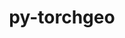 ---
title: "py-torchgeo"
layout: cache
categories: [package, develop]
meta: {"versions": ["0.6.1", "0.6.2"], "compilers": ["apple-clang@=15.0.0", "gcc@=13.2.0"], "oss": ["ubuntu24.04", "ventura"], "platforms": ["darwin", "linux"], "targets": ["aarch64", "x86_64_v3"], "stacks": ["ml-darwin-aarch64-mps", "ml-linux-aarch64-cpu", "ml-linux-aarch64-cuda", "ml-linux-x86_64-cpu", "ml-linux-x86_64-cuda", "root"], "num_specs": 37, "num_specs_by_stack": {"root": 37, "ml-darwin-aarch64-mps": 3, "ml-linux-aarch64-cuda": 8, "ml-linux-aarch64-cpu": 9, "ml-linux-x86_64-cpu": 9, "ml-linux-x86_64-cuda": 8}}
spec_details: [{"hash": "3bdwvaw4abzqofijq3nzaq2pzewrorvv", "compiler": "apple-clang@=15.0.0", "versions": ["0.6.1"], "os": "ventura", "platform": "darwin", "target": "aarch64", "variants": ["build_system=python_pip", "~datasets", "~docs", "~style", "~tests"], "stacks": ["root", "ml-darwin-aarch64-mps"], "size": "-", "tarball": "https://binaries.spack.io/develop/build_cache/darwin-ventura-aarch64/apple-clang-15.0.0/py-torchgeo-0.6.1/darwin-ventura-aarch64-apple-clang-15.0.0-py-torchgeo-0.6.1-3bdwvaw4abzqofijq3nzaq2pzewrorvv.spack"}, {"hash": "4ipbwbxhtfvlh7xzleig56uvsblpzy2a", "compiler": "apple-clang@=15.0.0", "versions": ["0.6.1"], "os": "ventura", "platform": "darwin", "target": "aarch64", "variants": ["build_system=python_pip", "~datasets", "~docs", "~style", "~tests"], "stacks": ["root", "ml-darwin-aarch64-mps"], "size": "-", "tarball": "https://binaries.spack.io/develop/build_cache/darwin-ventura-aarch64/apple-clang-15.0.0/py-torchgeo-0.6.1/darwin-ventura-aarch64-apple-clang-15.0.0-py-torchgeo-0.6.1-4ipbwbxhtfvlh7xzleig56uvsblpzy2a.spack"}, {"hash": "ilqo3duy7bbpt2wlox6tu4qcr6ljyr6j", "compiler": "apple-clang@=15.0.0", "versions": ["0.6.1"], "os": "ventura", "platform": "darwin", "target": "aarch64", "variants": ["build_system=python_pip", "~datasets", "~docs", "~style", "~tests"], "stacks": ["root", "ml-darwin-aarch64-mps"], "size": "-", "tarball": "https://binaries.spack.io/develop/build_cache/darwin-ventura-aarch64/apple-clang-15.0.0/py-torchgeo-0.6.1/darwin-ventura-aarch64-apple-clang-15.0.0-py-torchgeo-0.6.1-ilqo3duy7bbpt2wlox6tu4qcr6ljyr6j.spack"}, {"hash": "3uuhgz6pb3vbrwomig6r26jtxflo6vps", "compiler": "gcc@=13.2.0", "versions": ["0.6.2"], "os": "ubuntu24.04", "platform": "linux", "target": "aarch64", "variants": ["build_system=python_pip", "~datasets", "~docs", "~style", "~tests"], "stacks": ["ml-linux-aarch64-cuda", "root"], "size": "-", "tarball": "https://binaries.spack.io/develop/build_cache/linux-ubuntu24.04-aarch64/gcc-13.2.0/py-torchgeo-0.6.2/linux-ubuntu24.04-aarch64-gcc-13.2.0-py-torchgeo-0.6.2-3uuhgz6pb3vbrwomig6r26jtxflo6vps.spack"}, {"hash": "74h3ugz577a5g6zt5uz7pgv6cg552krg", "compiler": "gcc@=13.2.0", "versions": ["0.6.2"], "os": "ubuntu24.04", "platform": "linux", "target": "aarch64", "variants": ["build_system=python_pip", "~datasets", "~docs", "~style", "~tests"], "stacks": ["root", "ml-linux-aarch64-cpu"], "size": "-", "tarball": "https://binaries.spack.io/develop/build_cache/linux-ubuntu24.04-aarch64/gcc-13.2.0/py-torchgeo-0.6.2/linux-ubuntu24.04-aarch64-gcc-13.2.0-py-torchgeo-0.6.2-74h3ugz577a5g6zt5uz7pgv6cg552krg.spack"}, {"hash": "b2v4ghzji5fxsdabnkxglskpz6lml6av", "compiler": "gcc@=13.2.0", "versions": ["0.6.2"], "os": "ubuntu24.04", "platform": "linux", "target": "aarch64", "variants": ["build_system=python_pip", "~datasets", "~docs", "~style", "~tests"], "stacks": ["root", "ml-linux-aarch64-cpu"], "size": "-", "tarball": "https://binaries.spack.io/develop/build_cache/linux-ubuntu24.04-aarch64/gcc-13.2.0/py-torchgeo-0.6.2/linux-ubuntu24.04-aarch64-gcc-13.2.0-py-torchgeo-0.6.2-b2v4ghzji5fxsdabnkxglskpz6lml6av.spack"}, {"hash": "bbgvrqe3d3knvvvrzvwl2ceupvaqq2jp", "compiler": "gcc@=13.2.0", "versions": ["0.6.2"], "os": "ubuntu24.04", "platform": "linux", "target": "aarch64", "variants": ["build_system=python_pip", "~datasets", "~docs", "~style", "~tests"], "stacks": ["root", "ml-linux-aarch64-cpu"], "size": "-", "tarball": "https://binaries.spack.io/develop/build_cache/linux-ubuntu24.04-aarch64/gcc-13.2.0/py-torchgeo-0.6.2/linux-ubuntu24.04-aarch64-gcc-13.2.0-py-torchgeo-0.6.2-bbgvrqe3d3knvvvrzvwl2ceupvaqq2jp.spack"}, {"hash": "bu7lifrm3u25s5bydn2balzzt4kkwp4o", "compiler": "gcc@=13.2.0", "versions": ["0.6.2"], "os": "ubuntu24.04", "platform": "linux", "target": "aarch64", "variants": ["build_system=python_pip", "~datasets", "~docs", "~style", "~tests"], "stacks": ["root", "ml-linux-aarch64-cpu"], "size": "-", "tarball": "https://binaries.spack.io/develop/build_cache/linux-ubuntu24.04-aarch64/gcc-13.2.0/py-torchgeo-0.6.2/linux-ubuntu24.04-aarch64-gcc-13.2.0-py-torchgeo-0.6.2-bu7lifrm3u25s5bydn2balzzt4kkwp4o.spack"}, {"hash": "h7klpboh4euh7lftfvlomcd2ic6zascd", "compiler": "gcc@=13.2.0", "versions": ["0.6.2"], "os": "ubuntu24.04", "platform": "linux", "target": "aarch64", "variants": ["build_system=python_pip", "~datasets", "~docs", "~style", "~tests"], "stacks": ["ml-linux-aarch64-cuda", "root"], "size": "-", "tarball": "https://binaries.spack.io/develop/build_cache/linux-ubuntu24.04-aarch64/gcc-13.2.0/py-torchgeo-0.6.2/linux-ubuntu24.04-aarch64-gcc-13.2.0-py-torchgeo-0.6.2-h7klpboh4euh7lftfvlomcd2ic6zascd.spack"}, {"hash": "ku3vbp23b5vre3wvclq7fx7n3lpzy7og", "compiler": "gcc@=13.2.0", "versions": ["0.6.2"], "os": "ubuntu24.04", "platform": "linux", "target": "aarch64", "variants": ["build_system=python_pip", "~datasets", "~docs", "~style", "~tests"], "stacks": ["root", "ml-linux-aarch64-cpu"], "size": "-", "tarball": "https://binaries.spack.io/develop/build_cache/linux-ubuntu24.04-aarch64/gcc-13.2.0/py-torchgeo-0.6.2/linux-ubuntu24.04-aarch64-gcc-13.2.0-py-torchgeo-0.6.2-ku3vbp23b5vre3wvclq7fx7n3lpzy7og.spack"}, {"hash": "psmkiinxgxgyyhjzie6l7ichdex5lnzi", "compiler": "gcc@=13.2.0", "versions": ["0.6.2"], "os": "ubuntu24.04", "platform": "linux", "target": "aarch64", "variants": ["build_system=python_pip", "~datasets", "~docs", "~style", "~tests"], "stacks": ["root", "ml-linux-aarch64-cpu"], "size": "-", "tarball": "https://binaries.spack.io/develop/build_cache/linux-ubuntu24.04-aarch64/gcc-13.2.0/py-torchgeo-0.6.2/linux-ubuntu24.04-aarch64-gcc-13.2.0-py-torchgeo-0.6.2-psmkiinxgxgyyhjzie6l7ichdex5lnzi.spack"}, {"hash": "rounphjj45qvxcg6z6lrmteco3k4tkr4", "compiler": "gcc@=13.2.0", "versions": ["0.6.2"], "os": "ubuntu24.04", "platform": "linux", "target": "aarch64", "variants": ["build_system=python_pip", "~datasets", "~docs", "~style", "~tests"], "stacks": ["root", "ml-linux-aarch64-cpu"], "size": "-", "tarball": "https://binaries.spack.io/develop/build_cache/linux-ubuntu24.04-aarch64/gcc-13.2.0/py-torchgeo-0.6.2/linux-ubuntu24.04-aarch64-gcc-13.2.0-py-torchgeo-0.6.2-rounphjj45qvxcg6z6lrmteco3k4tkr4.spack"}, {"hash": "s34jiqjwgnjg63yhsivdkajwoeqfufe6", "compiler": "gcc@=13.2.0", "versions": ["0.6.2"], "os": "ubuntu24.04", "platform": "linux", "target": "aarch64", "variants": ["build_system=python_pip", "~datasets", "~docs", "~style", "~tests"], "stacks": ["ml-linux-aarch64-cuda", "root"], "size": "-", "tarball": "https://binaries.spack.io/develop/build_cache/linux-ubuntu24.04-aarch64/gcc-13.2.0/py-torchgeo-0.6.2/linux-ubuntu24.04-aarch64-gcc-13.2.0-py-torchgeo-0.6.2-s34jiqjwgnjg63yhsivdkajwoeqfufe6.spack"}, {"hash": "sorgcm2vplw6obnubhnuhc24a3oxa5wh", "compiler": "gcc@=13.2.0", "versions": ["0.6.2"], "os": "ubuntu24.04", "platform": "linux", "target": "aarch64", "variants": ["build_system=python_pip", "~datasets", "~docs", "~style", "~tests"], "stacks": ["ml-linux-aarch64-cuda", "root"], "size": "-", "tarball": "https://binaries.spack.io/develop/build_cache/linux-ubuntu24.04-aarch64/gcc-13.2.0/py-torchgeo-0.6.2/linux-ubuntu24.04-aarch64-gcc-13.2.0-py-torchgeo-0.6.2-sorgcm2vplw6obnubhnuhc24a3oxa5wh.spack"}, {"hash": "um6uqammdjqodqsdexy4wwnlizx2lt7w", "compiler": "gcc@=13.2.0", "versions": ["0.6.2"], "os": "ubuntu24.04", "platform": "linux", "target": "aarch64", "variants": ["build_system=python_pip", "~datasets", "~docs", "~style", "~tests"], "stacks": ["ml-linux-aarch64-cuda", "root"], "size": "-", "tarball": "https://binaries.spack.io/develop/build_cache/linux-ubuntu24.04-aarch64/gcc-13.2.0/py-torchgeo-0.6.2/linux-ubuntu24.04-aarch64-gcc-13.2.0-py-torchgeo-0.6.2-um6uqammdjqodqsdexy4wwnlizx2lt7w.spack"}, {"hash": "vjfdjum2klxiewcvjevpacjr3vycqpr6", "compiler": "gcc@=13.2.0", "versions": ["0.6.2"], "os": "ubuntu24.04", "platform": "linux", "target": "aarch64", "variants": ["build_system=python_pip", "~datasets", "~docs", "~style", "~tests"], "stacks": ["ml-linux-aarch64-cuda", "root"], "size": "-", "tarball": "https://binaries.spack.io/develop/build_cache/linux-ubuntu24.04-aarch64/gcc-13.2.0/py-torchgeo-0.6.2/linux-ubuntu24.04-aarch64-gcc-13.2.0-py-torchgeo-0.6.2-vjfdjum2klxiewcvjevpacjr3vycqpr6.spack"}, {"hash": "xlu4fx7qxgeav5qymtc3qo74vfl4avqy", "compiler": "gcc@=13.2.0", "versions": ["0.6.2"], "os": "ubuntu24.04", "platform": "linux", "target": "aarch64", "variants": ["build_system=python_pip", "~datasets", "~docs", "~style", "~tests"], "stacks": ["root", "ml-linux-aarch64-cpu"], "size": "-", "tarball": "https://binaries.spack.io/develop/build_cache/linux-ubuntu24.04-aarch64/gcc-13.2.0/py-torchgeo-0.6.2/linux-ubuntu24.04-aarch64-gcc-13.2.0-py-torchgeo-0.6.2-xlu4fx7qxgeav5qymtc3qo74vfl4avqy.spack"}, {"hash": "yqjg6v4sklyqfqgybffae3gbqpyg434f", "compiler": "gcc@=13.2.0", "versions": ["0.6.2"], "os": "ubuntu24.04", "platform": "linux", "target": "aarch64", "variants": ["build_system=python_pip", "~datasets", "~docs", "~style", "~tests"], "stacks": ["root", "ml-linux-aarch64-cpu"], "size": "-", "tarball": "https://binaries.spack.io/develop/build_cache/linux-ubuntu24.04-aarch64/gcc-13.2.0/py-torchgeo-0.6.2/linux-ubuntu24.04-aarch64-gcc-13.2.0-py-torchgeo-0.6.2-yqjg6v4sklyqfqgybffae3gbqpyg434f.spack"}, {"hash": "zgyxsbzllc2tcc7ocb4at3jsaconn4lu", "compiler": "gcc@=13.2.0", "versions": ["0.6.2"], "os": "ubuntu24.04", "platform": "linux", "target": "aarch64", "variants": ["build_system=python_pip", "~datasets", "~docs", "~style", "~tests"], "stacks": ["ml-linux-aarch64-cuda", "root"], "size": "-", "tarball": "https://binaries.spack.io/develop/build_cache/linux-ubuntu24.04-aarch64/gcc-13.2.0/py-torchgeo-0.6.2/linux-ubuntu24.04-aarch64-gcc-13.2.0-py-torchgeo-0.6.2-zgyxsbzllc2tcc7ocb4at3jsaconn4lu.spack"}, {"hash": "zvtl4kbza5dy4nkhnf7m5xsq7znjgi3w", "compiler": "gcc@=13.2.0", "versions": ["0.6.2"], "os": "ubuntu24.04", "platform": "linux", "target": "aarch64", "variants": ["build_system=python_pip", "~datasets", "~docs", "~style", "~tests"], "stacks": ["ml-linux-aarch64-cuda", "root"], "size": "-", "tarball": "https://binaries.spack.io/develop/build_cache/linux-ubuntu24.04-aarch64/gcc-13.2.0/py-torchgeo-0.6.2/linux-ubuntu24.04-aarch64-gcc-13.2.0-py-torchgeo-0.6.2-zvtl4kbza5dy4nkhnf7m5xsq7znjgi3w.spack"}, {"hash": "4parf5qrvalsv6q5gjhzi6oj3cewlf6g", "compiler": "gcc@=13.2.0", "versions": ["0.6.2"], "os": "ubuntu24.04", "platform": "linux", "target": "x86_64_v3", "variants": ["build_system=python_pip", "~datasets", "~docs", "~style", "~tests"], "stacks": ["root", "ml-linux-x86_64-cpu"], "size": "-", "tarball": "https://binaries.spack.io/develop/build_cache/linux-ubuntu24.04-x86_64_v3/gcc-13.2.0/py-torchgeo-0.6.2/linux-ubuntu24.04-x86_64_v3-gcc-13.2.0-py-torchgeo-0.6.2-4parf5qrvalsv6q5gjhzi6oj3cewlf6g.spack"}, {"hash": "d4jgxpczqwv3okk6gzv7aer32rjombik", "compiler": "gcc@=13.2.0", "versions": ["0.6.2"], "os": "ubuntu24.04", "platform": "linux", "target": "x86_64_v3", "variants": ["build_system=python_pip", "~datasets", "~docs", "~style", "~tests"], "stacks": ["ml-linux-x86_64-cuda", "root"], "size": "-", "tarball": "https://binaries.spack.io/develop/build_cache/linux-ubuntu24.04-x86_64_v3/gcc-13.2.0/py-torchgeo-0.6.2/linux-ubuntu24.04-x86_64_v3-gcc-13.2.0-py-torchgeo-0.6.2-d4jgxpczqwv3okk6gzv7aer32rjombik.spack"}, {"hash": "dqt5oa6xd64x4znt2vzkmsf6yurmmb7j", "compiler": "gcc@=13.2.0", "versions": ["0.6.2"], "os": "ubuntu24.04", "platform": "linux", "target": "x86_64_v3", "variants": ["build_system=python_pip", "~datasets", "~docs", "~style", "~tests"], "stacks": ["root", "ml-linux-x86_64-cpu"], "size": "-", "tarball": "https://binaries.spack.io/develop/build_cache/linux-ubuntu24.04-x86_64_v3/gcc-13.2.0/py-torchgeo-0.6.2/linux-ubuntu24.04-x86_64_v3-gcc-13.2.0-py-torchgeo-0.6.2-dqt5oa6xd64x4znt2vzkmsf6yurmmb7j.spack"}, {"hash": "gjcwvspgdxvd57oc7nr2ygentf7pcqyx", "compiler": "gcc@=13.2.0", "versions": ["0.6.2"], "os": "ubuntu24.04", "platform": "linux", "target": "x86_64_v3", "variants": ["build_system=python_pip", "~datasets", "~docs", "~style", "~tests"], "stacks": ["root", "ml-linux-x86_64-cpu"], "size": "-", "tarball": "https://binaries.spack.io/develop/build_cache/linux-ubuntu24.04-x86_64_v3/gcc-13.2.0/py-torchgeo-0.6.2/linux-ubuntu24.04-x86_64_v3-gcc-13.2.0-py-torchgeo-0.6.2-gjcwvspgdxvd57oc7nr2ygentf7pcqyx.spack"}, {"hash": "gvg5snb4dnvctp67g2e4llcs3fh2ji65", "compiler": "gcc@=13.2.0", "versions": ["0.6.2"], "os": "ubuntu24.04", "platform": "linux", "target": "x86_64_v3", "variants": ["build_system=python_pip", "~datasets", "~docs", "~style", "~tests"], "stacks": ["root", "ml-linux-x86_64-cpu"], "size": "-", "tarball": "https://binaries.spack.io/develop/build_cache/linux-ubuntu24.04-x86_64_v3/gcc-13.2.0/py-torchgeo-0.6.2/linux-ubuntu24.04-x86_64_v3-gcc-13.2.0-py-torchgeo-0.6.2-gvg5snb4dnvctp67g2e4llcs3fh2ji65.spack"}, {"hash": "gyvu2qa7imepmczx5yz6ineligko53b2", "compiler": "gcc@=13.2.0", "versions": ["0.6.2"], "os": "ubuntu24.04", "platform": "linux", "target": "x86_64_v3", "variants": ["build_system=python_pip", "~datasets", "~docs", "~style", "~tests"], "stacks": ["root", "ml-linux-x86_64-cpu"], "size": "-", "tarball": "https://binaries.spack.io/develop/build_cache/linux-ubuntu24.04-x86_64_v3/gcc-13.2.0/py-torchgeo-0.6.2/linux-ubuntu24.04-x86_64_v3-gcc-13.2.0-py-torchgeo-0.6.2-gyvu2qa7imepmczx5yz6ineligko53b2.spack"}, {"hash": "kh2csmukoojrqccws3f2pikkiuyqijp2", "compiler": "gcc@=13.2.0", "versions": ["0.6.2"], "os": "ubuntu24.04", "platform": "linux", "target": "x86_64_v3", "variants": ["build_system=python_pip", "~datasets", "~docs", "~style", "~tests"], "stacks": ["root", "ml-linux-x86_64-cpu"], "size": "-", "tarball": "https://binaries.spack.io/develop/build_cache/linux-ubuntu24.04-x86_64_v3/gcc-13.2.0/py-torchgeo-0.6.2/linux-ubuntu24.04-x86_64_v3-gcc-13.2.0-py-torchgeo-0.6.2-kh2csmukoojrqccws3f2pikkiuyqijp2.spack"}, {"hash": "mox4leuupn6gcoaeth7wo7u2zdisgcru", "compiler": "gcc@=13.2.0", "versions": ["0.6.2"], "os": "ubuntu24.04", "platform": "linux", "target": "x86_64_v3", "variants": ["build_system=python_pip", "~datasets", "~docs", "~style", "~tests"], "stacks": ["ml-linux-x86_64-cuda", "root"], "size": "-", "tarball": "https://binaries.spack.io/develop/build_cache/linux-ubuntu24.04-x86_64_v3/gcc-13.2.0/py-torchgeo-0.6.2/linux-ubuntu24.04-x86_64_v3-gcc-13.2.0-py-torchgeo-0.6.2-mox4leuupn6gcoaeth7wo7u2zdisgcru.spack"}, {"hash": "o6kayph2t2gm4m7ybkbfmgbr4plw77gq", "compiler": "gcc@=13.2.0", "versions": ["0.6.2"], "os": "ubuntu24.04", "platform": "linux", "target": "x86_64_v3", "variants": ["build_system=python_pip", "~datasets", "~docs", "~style", "~tests"], "stacks": ["ml-linux-x86_64-cuda", "root"], "size": "-", "tarball": "https://binaries.spack.io/develop/build_cache/linux-ubuntu24.04-x86_64_v3/gcc-13.2.0/py-torchgeo-0.6.2/linux-ubuntu24.04-x86_64_v3-gcc-13.2.0-py-torchgeo-0.6.2-o6kayph2t2gm4m7ybkbfmgbr4plw77gq.spack"}, {"hash": "onjmjg5td3ta2pzqj2rqebmwmbjkcnzo", "compiler": "gcc@=13.2.0", "versions": ["0.6.2"], "os": "ubuntu24.04", "platform": "linux", "target": "x86_64_v3", "variants": ["build_system=python_pip", "~datasets", "~docs", "~style", "~tests"], "stacks": ["ml-linux-x86_64-cuda", "root"], "size": "-", "tarball": "https://binaries.spack.io/develop/build_cache/linux-ubuntu24.04-x86_64_v3/gcc-13.2.0/py-torchgeo-0.6.2/linux-ubuntu24.04-x86_64_v3-gcc-13.2.0-py-torchgeo-0.6.2-onjmjg5td3ta2pzqj2rqebmwmbjkcnzo.spack"}, {"hash": "oqtwtrjr4xbhjpz2273oj3jyo27yjmqd", "compiler": "gcc@=13.2.0", "versions": ["0.6.2"], "os": "ubuntu24.04", "platform": "linux", "target": "x86_64_v3", "variants": ["build_system=python_pip", "~datasets", "~docs", "~style", "~tests"], "stacks": ["root", "ml-linux-x86_64-cpu"], "size": "-", "tarball": "https://binaries.spack.io/develop/build_cache/linux-ubuntu24.04-x86_64_v3/gcc-13.2.0/py-torchgeo-0.6.2/linux-ubuntu24.04-x86_64_v3-gcc-13.2.0-py-torchgeo-0.6.2-oqtwtrjr4xbhjpz2273oj3jyo27yjmqd.spack"}, {"hash": "pdu763qms4lnhwybsxzsyf6334rix674", "compiler": "gcc@=13.2.0", "versions": ["0.6.2"], "os": "ubuntu24.04", "platform": "linux", "target": "x86_64_v3", "variants": ["build_system=python_pip", "~datasets", "~docs", "~style", "~tests"], "stacks": ["ml-linux-x86_64-cuda", "root"], "size": "-", "tarball": "https://binaries.spack.io/develop/build_cache/linux-ubuntu24.04-x86_64_v3/gcc-13.2.0/py-torchgeo-0.6.2/linux-ubuntu24.04-x86_64_v3-gcc-13.2.0-py-torchgeo-0.6.2-pdu763qms4lnhwybsxzsyf6334rix674.spack"}, {"hash": "piqyrrpuqpigq4kccszf2iff3fa4i2cw", "compiler": "gcc@=13.2.0", "versions": ["0.6.2"], "os": "ubuntu24.04", "platform": "linux", "target": "x86_64_v3", "variants": ["build_system=python_pip", "~datasets", "~docs", "~style", "~tests"], "stacks": ["root", "ml-linux-x86_64-cpu"], "size": "-", "tarball": "https://binaries.spack.io/develop/build_cache/linux-ubuntu24.04-x86_64_v3/gcc-13.2.0/py-torchgeo-0.6.2/linux-ubuntu24.04-x86_64_v3-gcc-13.2.0-py-torchgeo-0.6.2-piqyrrpuqpigq4kccszf2iff3fa4i2cw.spack"}, {"hash": "pwgn3z2pzua5dmk3rn3eqp5dkhwmhytc", "compiler": "gcc@=13.2.0", "versions": ["0.6.2"], "os": "ubuntu24.04", "platform": "linux", "target": "x86_64_v3", "variants": ["build_system=python_pip", "~datasets", "~docs", "~style", "~tests"], "stacks": ["ml-linux-x86_64-cuda", "root"], "size": "-", "tarball": "https://binaries.spack.io/develop/build_cache/linux-ubuntu24.04-x86_64_v3/gcc-13.2.0/py-torchgeo-0.6.2/linux-ubuntu24.04-x86_64_v3-gcc-13.2.0-py-torchgeo-0.6.2-pwgn3z2pzua5dmk3rn3eqp5dkhwmhytc.spack"}, {"hash": "q73j5fvqhzw265p6oxltfpwd2b2thkkj", "compiler": "gcc@=13.2.0", "versions": ["0.6.2"], "os": "ubuntu24.04", "platform": "linux", "target": "x86_64_v3", "variants": ["build_system=python_pip", "~datasets", "~docs", "~style", "~tests"], "stacks": ["root", "ml-linux-x86_64-cpu"], "size": "-", "tarball": "https://binaries.spack.io/develop/build_cache/linux-ubuntu24.04-x86_64_v3/gcc-13.2.0/py-torchgeo-0.6.2/linux-ubuntu24.04-x86_64_v3-gcc-13.2.0-py-torchgeo-0.6.2-q73j5fvqhzw265p6oxltfpwd2b2thkkj.spack"}, {"hash": "zg6xp6xrbzfmr222hjhshhcesndqomol", "compiler": "gcc@=13.2.0", "versions": ["0.6.2"], "os": "ubuntu24.04", "platform": "linux", "target": "x86_64_v3", "variants": ["build_system=python_pip", "~datasets", "~docs", "~style", "~tests"], "stacks": ["ml-linux-x86_64-cuda", "root"], "size": "-", "tarball": "https://binaries.spack.io/develop/build_cache/linux-ubuntu24.04-x86_64_v3/gcc-13.2.0/py-torchgeo-0.6.2/linux-ubuntu24.04-x86_64_v3-gcc-13.2.0-py-torchgeo-0.6.2-zg6xp6xrbzfmr222hjhshhcesndqomol.spack"}, {"hash": "zjbrsinh3mtyoxrowfyt3iutsug62xs7", "compiler": "gcc@=13.2.0", "versions": ["0.6.2"], "os": "ubuntu24.04", "platform": "linux", "target": "x86_64_v3", "variants": ["build_system=python_pip", "~datasets", "~docs", "~style", "~tests"], "stacks": ["ml-linux-x86_64-cuda", "root"], "size": "-", "tarball": "https://binaries.spack.io/develop/build_cache/linux-ubuntu24.04-x86_64_v3/gcc-13.2.0/py-torchgeo-0.6.2/linux-ubuntu24.04-x86_64_v3-gcc-13.2.0-py-torchgeo-0.6.2-zjbrsinh3mtyoxrowfyt3iutsug62xs7.spack"}]
---